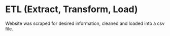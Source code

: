 # ETL (Extract, Transform, Load)
Website was scraped for desired information, cleaned and loaded into a csv file.
